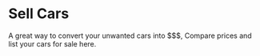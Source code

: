 # Sell Cars

A great way to convert your unwanted cars into $$$, Compare prices and list your cars for sale here.
